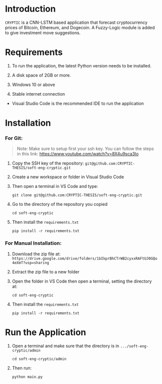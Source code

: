 # Introduction #
`CRYPTIC` is a CNN-LSTM based application that forecast cryptocurrency prices of Bitcoin, Ethereum, and Dogecoin.
A Fuzzy-Logic module is added to give investment move suggestions.

# Requirements #
1. To run the application, the latest Python version needs to be installed.

2. A disk space of 2GB or more.

3. Windows 10 or above

4. Stable internet connection

* Visual Studio Code is the recommended IDE to run the application

# Installation #

### For Git:
> Note: Make sure to setup first your ssh key. You can follow the steps in this link: https://www.youtube.com/watch?v=8X4u9sca3Io

1. Copy the SSH key of the repository: `git@github.com:CRYPTIC-THESIS/soft-eng-cryptic.git`

2. Create a new workspace or folder in Visual Studio Code

3. Then open a terminal in VS Code and type:
    
    ```
    git clone git@github.com:CRYPTIC-THESIS/soft-eng-cryptic.git
    ```
    
4. Go to the directory of the repository you copied

    ```
    cd soft-eng-cryptic
    ```

5. Then install the `requirements.txt`

    ```
    pip install -r requirements.txt
    ```

### For Manual Installation:

1. Download the zip file at: 
    `https://drive.google.com/drive/folders/1bIkprBhCTrWB2cyxxRAFtUJ0GQo4eXmT?usp=sharing`

2. Extract the zip file to a new folder

3. Open the folder in VS Code then open a terminal, setting the directory at:

    ```
    cd soft-eng-cryptic
    ```

4. Then install the `requirements.txt`

    ```
    pip install -r requirements.txt
    ```

# Run the Application #
1. Open a terminal and make sure that the directory is in `.../soft-eng-cryptic/admin`
   
    ```
    cd soft-eng-cryptic/admin
    ```
    
2. Then run:

    ```
    python main.py
    ```
